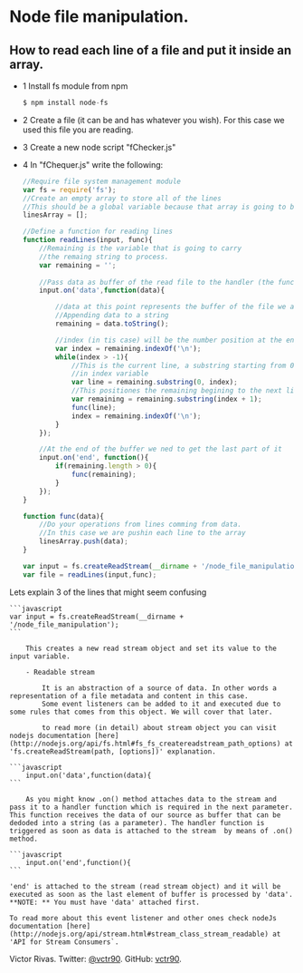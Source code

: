 Node file manipulation.
======================

How to read each line of a file and put it inside an array.
----------------------------------------------------------

- 1 Install fs module from npm

	```javascript
	$ npm install node-fs
	```

- 2 Create a file (it can be and has whatever you wish). For this case we used this file you are reading.

- 3 Create a new node script "fChecker.js"

- 4 In "fChequer.js" write the following:

	```javascript
	//Require file system management module
	var fs = require('fs');
	//Create an empty array to store all of the lines
	//This should be a global variable because that array is going to be set from a callback function
	linesArray = [];

	//Define a function for reading lines
	function readLines(input, func){
		//Remaining is the variable that is going to carry
		//the remaing string to process.
		var remaining = '';
		
		//Pass data as buffer of the read file to the handler (the function)
		input.on('data',function(data){

			//data at this point represents the buffer of the file we are working on
			//Appending data to a string
			remaining = data.toString();

			//index (in tis case) will be the number position at the end of the first line
			var index = remaining.indexOf('\n');
			while(index > -1){
				//This is the current line, a substring starting from 0 to the end of the first line as defined
				//in index variable
				var line = remaining.substring(0, index);
				//This positiones the remaining begining to the next line
				var remaining = remaining.substring(index + 1);
				func(line);
				index = remaining.indexOf('\n');
			}
		});

		//At the end of the buffer we ned to get the last part of it
		input.on('end', function(){
			if(remaining.length > 0){
				func(remaining);
			}
		});
	}

	function func(data){
		//Do your operations from lines comming from data.
		//In this case we are pushin each line to the array
		linesArray.push(data);
	}

	var input = fs.createReadStream(__dirname + '/node_file_manipulation.md');
	var file = readLines(input,func);
	```

Lets explain 3 of the lines that might seem confusing

	```javascript
	var input = fs.createReadStream(__dirname + '/node_file_manipulation');
	```

		This creates a new read stream object and set its value to the input variable.

		- Readable stream

			It is an abstraction of a source of data. In other words a representation of a file metadata and content in this case.
			Some event listeners can be added to it and executed due to some rules that comes from this object. We will cover that later.

			to read more (in detail) about stream object you can visit nodejs documentation [here](http://nodejs.org/api/fs.html#fs_fs_createreadstream_path_options) at 'fs.createReadStream(path, [options])' explanation.

	```javascript
		input.on('data',function(data){
	```

		As you might know .on() method attaches data to the stream and pass it to a handler function which is required in the next parameter. This function receives the data of our source as buffer that can be dedoded into a string (as a parameter). The handler function is triggered as soon as data is attached to the stream  by means of .on() method.

	```javascript
		input.on('end',function(){
	```

	'end' is attached to the stream (read stream object) and it will be executed as soon as the last element of buffer is processed by 'data'.
	**NOTE: ** You must have 'data' attached first.

	To read more about this event listener and other ones check nodeJs documentation [here](http://nodejs.org/api/stream.html#stream_class_stream_readable) at 'API for Stream Consumers`.

Victor Rivas.
Twitter:	[@vctr90](https://twitter.com/vctr90).
GitHub:		[vctr90](https://github.com/vctr90).

